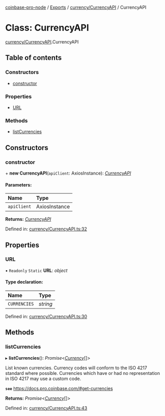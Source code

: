 [coinbase-pro-node](../README.md) / [Exports](../modules.md) / [currency/CurrencyAPI](../modules/currency_currencyapi.md) / CurrencyAPI

# Class: CurrencyAPI

[currency/CurrencyAPI](../modules/currency_currencyapi.md).CurrencyAPI

## Table of contents

### Constructors

- [constructor](currency_currencyapi.currencyapi.md#constructor)

### Properties

- [URL](currency_currencyapi.currencyapi.md#url)

### Methods

- [listCurrencies](currency_currencyapi.currencyapi.md#listcurrencies)

## Constructors

### constructor

\+ **new CurrencyAPI**(`apiClient`: AxiosInstance): [_CurrencyAPI_](currency_currencyapi.currencyapi.md)

#### Parameters:

| Name        | Type          |
| :---------- | :------------ |
| `apiClient` | AxiosInstance |

**Returns:** [_CurrencyAPI_](currency_currencyapi.currencyapi.md)

Defined in: [currency/CurrencyAPI.ts:32](https://github.com/bennycode/coinbase-pro-node/blob/845b71d/src/currency/CurrencyAPI.ts#L32)

## Properties

### URL

▪ `Readonly` `Static` **URL**: _object_

#### Type declaration:

| Name         | Type     |
| :----------- | :------- |
| `CURRENCIES` | _string_ |

Defined in: [currency/CurrencyAPI.ts:30](https://github.com/bennycode/coinbase-pro-node/blob/845b71d/src/currency/CurrencyAPI.ts#L30)

## Methods

### listCurrencies

▸ **listCurrencies**(): _Promise_<[_Currency_](../interfaces/currency_currencyapi.currency.md)[]\>

List known currencies. Currency codes will conform to the ISO 4217 standard where possible. Currencies which have or had no representation in ISO 4217 may use a custom code.

**`see`** https://docs.pro.coinbase.com/#get-currencies

**Returns:** _Promise_<[_Currency_](../interfaces/currency_currencyapi.currency.md)[]\>

Defined in: [currency/CurrencyAPI.ts:43](https://github.com/bennycode/coinbase-pro-node/blob/845b71d/src/currency/CurrencyAPI.ts#L43)
